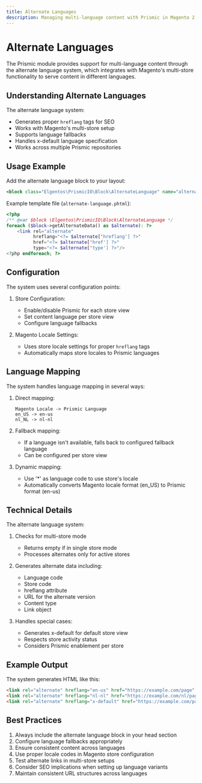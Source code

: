 ```yaml
---
title: Alternate Languages
description: Managing multi-language content with Prismic in Magento 2
---
```


# Alternate Languages

The Prismic module provides support for multi-language content through the alternate language system, which integrates with Magento's multi-store functionality to serve content in different languages.

## Understanding Alternate Languages

The alternate language system:
- Generates proper `hreflang` tags for SEO
- Works with Magento's multi-store setup
- Supports language fallbacks
- Handles x-default language specification
- Works across multiple Prismic repositories

## Usage Example

Add the alternate language block to your layout:

```xml
<block class="Elgentos\PrismicIO\Block\AlternateLanguage" name="alternate.language" template="Elgentos_PrismicIO::alternate-language.phtml"/>
```

Example template file (`alternate-language.phtml`):

```php
<?php
/** @var $block \Elgentos\PrismicIO\Block\AlternateLanguage */
foreach ($block->getAlternateData() as $alternate): ?>
    <link rel="alternate" 
          hreflang="<?= $alternate['hreflang'] ?>"
          href="<?= $alternate['href'] ?>"
          type="<?= $alternate['type'] ?>"/>
<?php endforeach; ?>
```

## Configuration

The system uses several configuration points:

1. Store Configuration:
   - Enable/disable Prismic for each store view
   - Set content language per store view
   - Configure language fallbacks

2. Magento Locale Settings:
   - Uses store locale settings for proper `hreflang` tags
   - Automatically maps store locales to Prismic languages

## Language Mapping

The system handles language mapping in several ways:

1. Direct mapping:
   ```
   Magento Locale -> Prismic Language
   en_US -> en-us
   nl_NL -> nl-nl
   ```

2. Fallback mapping:
   - If a language isn't available, falls back to configured fallback language
   - Can be configured per store view

3. Dynamic mapping:
   - Use '*' as language code to use store's locale
   - Automatically converts Magento locale format (en_US) to Prismic format (en-us)

## Technical Details

The alternate language system:

1. Checks for multi-store mode
   - Returns empty if in single store mode
   - Processes alternates only for active stores

2. Generates alternate data including:
   - Language code
   - Store code
   - hreflang attribute
   - URL for the alternate version
   - Content type
   - Link object

3. Handles special cases:
   - Generates x-default for default store view
   - Respects store activity status
   - Considers Prismic enablement per store

## Example Output

The system generates HTML like this:

```html
<link rel="alternate" hreflang="en-us" href="https://example.com/page" type="text/html"/>
<link rel="alternate" hreflang="nl-nl" href="https://example.com/nl/pagina" type="text/html"/>
<link rel="alternate" hreflang="x-default" href="https://example.com/page" type="text/html"/>
```

## Best Practices

1. Always include the alternate language block in your head section
2. Configure language fallbacks appropriately
3. Ensure consistent content across languages
4. Use proper locale codes in Magento store configuration
5. Test alternate links in multi-store setups
6. Consider SEO implications when setting up language variants
7. Maintain consistent URL structures across languages 